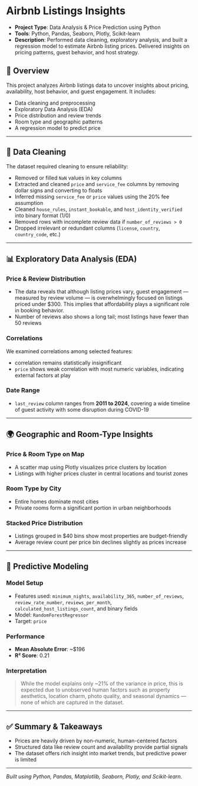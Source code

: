 # Airbnb Listings Insights

- **Project Type**: Data Analysis & Price Prediction using Python
- **Tools**: Python, Pandas, Seaborn, Plotly, Scikit-learn
- **Description**: Performed data cleaning, exploratory analysis, and built a regression model to estimate Airbnb listing prices. Delivered insights on pricing patterns, guest behavior, and host strategy.


## 📌 Overview
This project analyzes Airbnb listings data to uncover insights about pricing, availability, host behavior, and guest engagement. It includes:
- Data cleaning and preprocessing
- Exploratory Data Analysis (EDA)
- Price distribution and review trends
- Room type and geographic patterns
- A regression model to predict price

---

## 🧼 Data Cleaning
The dataset required cleaning to ensure reliability:
- Removed or filled `NaN` values in key columns
- Extracted and cleaned `price` and `service_fee` columns by removing dollar signs and converting to floats
- Inferred missing `service_fee` or `price` values using the 20% fee assumption
- Cleaned `house_rules`, `instant_bookable`, and `host_identity_verified` into binary format (1/0)
- Removed rows with incomplete review data if `number_of_reviews > 0`
- Dropped irrelevant or redundant columns (`license`, `country`, `country_code`, etc.)

---

## 📊 Exploratory Data Analysis (EDA)

### Price & Review Distribution
- The data reveals that although listing prices vary, guest engagement — measured by review volume — is overwhelmingly focused on listings priced under $300. This implies that affordability plays a significant role in booking behavior.
- Number of reviews also shows a long tail; most listings have fewer than 50 reviews

### Correlations
We examined correlations among selected features:
- correlation remains statistically insignificant
- `price` shows weak correlation with most numeric variables, indicating external factors at play

### Date Range
- `last_review` column ranges from **2011 to 2024**, covering a wide timeline of guest activity with some disruption during COVID-19

---

## 🌍 Geographic and Room-Type Insights

### Price & Room Type on Map
- A scatter map using Plotly visualizes price clusters by location
- Listings with higher prices cluster in central locations and tourist zones

### Room Type by City
- Entire homes dominate most cities
- Private rooms form a significant portion in urban neighborhoods

### Stacked Price Distribution
- Listings grouped in $40 bins show most properties are budget-friendly
- Average review count per price bin declines slightly as prices increase

---

## 🤖 Predictive Modeling

### Model Setup
- Features used: `minimum_nights`, `availability_365`, `number_of_reviews`, `review_rate_number`, `reviews_per_month`, `calculated_host_listings_count`, and binary fields
- Model: `RandomForestRegressor`
- Target: `price`

### Performance
- **Mean Absolute Error**: ~$196
- **R² Score**: 0.21

### Interpretation
> While the model explains only ~21% of the variance in price, this is expected due to unobserved human factors such as property aesthetics, location charm, photo quality, and seasonal dynamics — none of which are captured in the dataset.

---

## ✅ Summary & Takeaways
- Prices are heavily driven by non-numeric, human-centered factors
- Structured data like review count and availability provide partial signals
- The dataset offers rich insight into market trends, but predictive power is limited

---

*Built using Python, Pandas, Matplotlib, Seaborn, Plotly, and Scikit-learn.*
